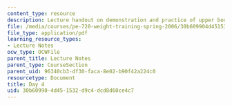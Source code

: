 ```yaml
---
content_type: resource
description: Lecture handout on demonstration and practice of upper body lifts.
file: /media/courses/pe-720-weight-training-spring-2006/30b609904d451532d9c4dcd8d60ce4c7_day4.pdf
file_type: application/pdf
learning_resource_types:
- Lecture Notes
ocw_type: OCWFile
parent_title: Lecture Notes
parent_type: CourseSection
parent_uid: 96340cb3-df30-faca-8e02-b90f42a224c0
resourcetype: Document
title: Day 4
uid: 30b60990-4d45-1532-d9c4-dcd8d60ce4c7
---
```

